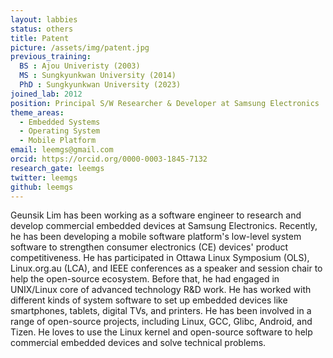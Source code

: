 ```yaml
---
layout: labbies
status: others
title: Patent
picture: /assets/img/patent.jpg
previous_training:
  BS : Ajou Univeristy (2003)
  MS : Sungkyunkwan University (2014)
  PhD : Sungkyunkwan University (2023)
joined_lab: 2012
position: Principal S/W Researcher & Developer at Samsung Electronics
theme_areas:
  - Embedded Systems
  - Operating System
  - Mobile Platform
email: leemgs@gmail.com
orcid: https://orcid.org/0000-0003-1845-7132
research_gate: leemgs
twitter: leemgs
github: leemgs
---
```


Geunsik Lim has been working as a software engineer to research and develop commercial embedded devices at Samsung Electronics. Recently, he has been developing a mobile software platform's low-level system software to strengthen consumer electronics (CE) devices' product competitiveness. He has participated in Ottawa Linux Symposium (OLS), Linux.org.au (LCA), and IEEE conferences as a speaker and session chair to help the open-source ecosystem. Before that, he had engaged in UNIX/Linux core of advanced technology R&D work. He has worked with different kinds of system software to set up embedded devices like smartphones, tablets, digital TVs, and printers. He has been involved in a range of open-source projects, including Linux, GCC, Glibc, Android, and Tizen. He loves to use the Linux kernel and open-source software to help commercial embedded devices and solve technical problems.
